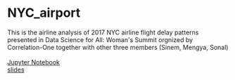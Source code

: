 # NYC_airport


This is the airline analysis of 2017 NYC airline flight delay patterns presented in Data Science for All: Woman's Summit orgnized by Correlation-One together with other three members (Sinem, Mengya, Sonal)<br><br>
[Jupyter Notebook](https://htmlpreview.github.io/?https://github.com/jenniening/NYC_airport/blob/master/NYC_airport.html)<br>
[slides](https://github.com/jenniening/NYC_airport/blob/master/ds4a_presentation_group18.pptx)
